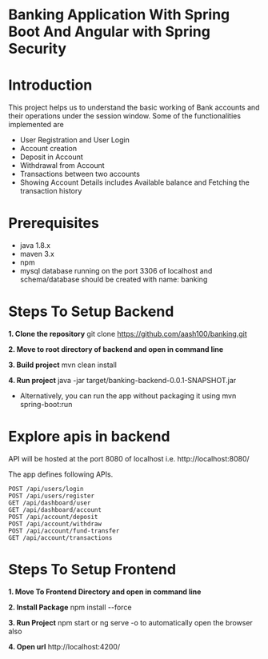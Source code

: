 # Banking Application With Spring Boot And Angular with Spring Security

# Introduction

This project helps us to understand the basic working of Bank accounts and their operations under the session window. Some of the functionalities implemented are
- User Registration and User Login
- Account creation
- Deposit in Account
- Withdrawal from Account
- Transactions between two accounts
- Showing Account Details includes Available balance and Fetching the transaction history

# Prerequisites
- java 1.8.x
- maven 3.x
- npm
- mysql database running on the port 3306 of localhost and schema/database should be created with name: banking

# Steps To Setup Backend

**1. Clone the repository**
    git clone https://github.com/aash100/banking.git

**2. Move to root directory of backend and open in command line**

**3. Build project**
    mvn clean install

**4. Run project** 
    java -jar target/banking-backend-0.0.1-SNAPSHOT.jar
-   Alternatively, you can run the app without packaging it using 
    mvn spring-boot:run

# Explore apis in backend
API will be hosted at the port 8080 of localhost
i.e. http://localhost:8080/

The app defines following APIs. 
 
    POST /api/users/login   
    POST /api/users/register
    GET /api/dashboard/user
    GET /api/dashboard/account
    POST /api/account/deposit
    POST /api/account/withdraw
    POST /api/account/fund-transfer
    GET /api/account/transactions   

# Steps To Setup Frontend

**1. Move To Frontend Directory and open in command line**

**2. Install Package**
    npm install --force

**3. Run Project**
    npm start or ng serve -o to automatically open the browser also
    
**4. Open url**
    http://localhost:4200/
